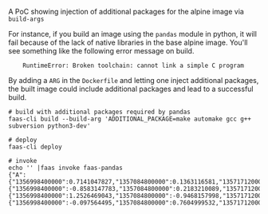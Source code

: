 A PoC showing injection of additional packages for the alpine image via `build-args`

For instance, if you build an image using the `pandas` module in python, it will fail because of the lack of native libraries in the base alpine image. You'll see something like the following error message on build.

```
    RuntimeError: Broken toolchain: cannot link a simple C program
```

By adding a `ARG` in the `Dockerfile` and letting one inject additional packages, the built image could include additional packages and lead to a successful build.

```
# build with additional packages required by pandas
faas-cli build --build-arg 'ADDITIONAL_PACKAGE=make automake gcc g++ subversion python3-dev'

# deploy
faas-cli deploy

# invoke
echo '' |faas invoke faas-pandas
{"A":{"1356998400000":0.7141047827,"1357084800000":0.1363116581,"1357171200000":0.6025874047,"1357257600000":-0.9151811418,"1357344000000":-0.335473092,"1357430400000":0.4021770176},"B":{"1356998400000":-0.8583147783,"1357084800000":0.2183210089,"1357171200000":0.9400280865,"1357257600000":-0.0560025869,"1357344000000":0.9899218939,"1357430400000":-0.4704440479},"C":{"1356998400000":1.2526469043,"1357084800000":-0.9468157998,"1357171200000":-1.9264357788,"1357257600000":0.4827442627,"1357344000000":0.0032829625,"1357430400000":-0.7745142946},"D":{"1356998400000":-0.097564495,"1357084800000":0.7604999532,"1357171200000":-0.3399715634,"1357257600000":1.0363703792,"1357344000000":-1.3265440567,"1357430400000":-1.1893725234}}
```
